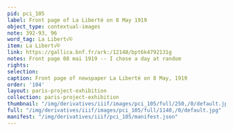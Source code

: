 ```yaml
---
pid: pci_105
label: Front page of La Liberté on 8 May 1919
object_type: contextual-images
note: 392-93, 96
word_tag: La Libert√©
item: La Libert√©
link: https://gallica.bnf.fr/ark:/12148/bpt6k4792131g
notes: Front page 08 mai 1919 -- I chose a day at random
rights: 
selection: 
caption: Front page of newspaper La Liberté on 8 May, 1919
order: '104'
layout: paris-project-exhibition
collection: paris-project-exhibition
thumbnail: "/img/derivatives/iiif/images/pci_105/full/250,/0/default.jpg"
full: "/img/derivatives/iiif/images/pci_105/full/1140,/0/default.jpg"
manifest: "/img/derivatives/iiif/pci_105/manifest.json"
---
```

